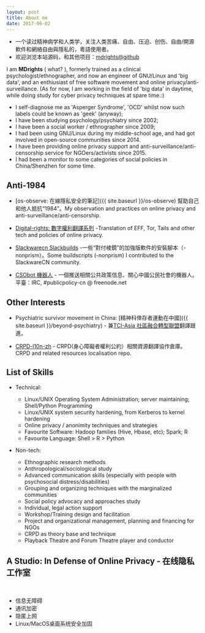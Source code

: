 ```yaml
---
layout: post
title: About me
date: 2017-06-02
---
```


- 一个读过精神病学和人类学，关注人类苦痛、自由、压迫、创伤、自由/開源軟件和網絡自由與隱私的，粵語使用者。
- 欢迎浏览本站源码，和其他项目：[mdrights@github](https://github.com/mdrights)


I am **MDrights** ( what? ), formerly trained as a clinical psychologist/ethnographer, and now an engineer of GNU/Linux and 'big data', and an enthiusiast of free software movement and online privacy/anti-surveillance. (As for now, I am working in the field of 'big data' in daytime, while doing study for cyber privacy techniques at spare time.:)   


- I self-diagnose me as 'Asperger Syndrome', 'OCD' whilst now such labels could be known as 'geek' (anyway);
- I have been studying psychology/psychiatry since 2002; 
- I have been a social worker / ethnographer since 2009;
- I had been using GNU/Linux during my middle-school age, and had got involved in open-source communities since 2014.
- I have been providing online privacy support and anti-surveillance/anti-censorship service for NGOers/activists since 2015.
- I had been a monitor to some categories of social policies in China/Shenzhen for some time.

## Anti-1984
<!-- 
- A collaborative platform for social policy participation in China: [mirror-CN: 鏡像拆那——公共政策參與平臺 ]({{ site.baseurl }}/mirror-CN)  
-->
- [os-observe: 在線隱私安全的筆記]({{ site.baseurl }}/os-observe) 幫助自己和他人抵抗“1984”。My observation and practices on online privacy and anti-surveillance/anti-censorship.

- [Digital-rights: 數字權利翻譯系列](https://github.com/mdrights/Digital-rights) -Translation of EFF, Tor, Tails and other tech and policies of online privacy.

- [Slackwarecn Slackbuilds](https://github.com/slackwarecn-slackbuilds) -一些“對付棱鏡”的加強版軟件的安裝腳本（-nonprism）。Some buildscripts (-nonprism) I contributed to the SlackwareCN community.

- [CSObot 機器人](https://github.com/mdrights/CSObot) - 一個推送相關公共政策信息、關心中國公民社會的機器人。平臺：IRC, #publicpolicy-cn @ freenode.net


## Other Interests
- Psychiatric survivor movement in China: [精神科倖存者運動在中國]({{ site.baseurl }}/beyond-psychiatry) - 兼[TCI-Asia 社區融合轉型聯盟](https://transformingcommunitiesforinclusion.wordpress.com/)翻譯跟進。 

- [CRPD-l10n-zh](https://github.com/mdrights/CRPD-l10n-zh) - CRPD(身心障礙者權利公約）相關資源翻譯協作倉庫。CRPD and related resources localisation repo.

## List of Skills
- Technical:  
	- Linux/UNIX Operating System Administration; server maintaining; Shell/Python Programming 
	- Linux/UNIX system security hardening, from Kerberos to kernel hardening
	- Online privacy / anonimity techniques and strategies
	- Favourite Software: Hadoop families (Hive, Hbase, etc); Spark; R
	- Favourite Language: Shell > R > Python

- Non-tech:
	- Ethnographic research methods
	- Anthropological/sociological study
	- Advanced communication skills (especially with people with psychosocial distress/disabilities)
	- Grouping and organizing techniques with the marginalized communities
	- Social policy advocacy and approaches study
	- Individual, legal action support 
	- Workshop/Training design and facilitation
	- Project and organizational management, planning and financing for NGOs
	- CRPD as theory base and technique
	- Playback Theatre and Forum Theatre player and conductor


## A Studio: In Defense of Online Privacy - 在线隐私工作室

<br />

- 信息无障碍
- 通讯加密  
- 隐匿上网  
- Linux/MacOS桌面系统安全加固
